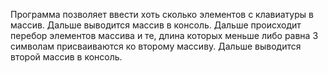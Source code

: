 Программа позволяет ввести хоть сколько элементов с клавиатуры в массив. Дальше выводится массив в консоль. Дальше происходит перебор элементов массива и те, длина которых меньше либо равна 3 символам присваиваются ко второму массиву. Дальше выводится второй массив в консоль.